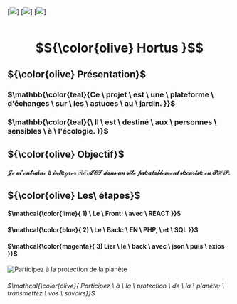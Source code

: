 [![](https://img.shields.io/badge/PHP-blue?style=for-the-badge)]
[![](https://img.shields.io/badge/CSS-blueviolet?style=for-the-badge)]
[![](https://img.shields.io/badge/REACT-yellow?style=for-the-badge)]
<br>
<br>

#  $${\color{olive} Hortus }$$

## ${\color{olive} Présentation}$

### $\mathbb{\color{teal}{Ce \ projet \ est \ une \ plateforme \ d'échanges \ sur \ les \ astuces \ au \ jardin. }}$
### $\mathbb{\color{teal}{\ Il \ est \ destiné \ aux \ personnes \ sensibles \ à \ l'écologie. }}$

## ${\color{olive} Objectif}$
#### $\mathcal{ Je \ m'entraîne \ à \ intégrer \ REACT \ dans \ un \ site \ préalablement \ sécurisé \ en \ PHP.}$

## ${\color{olive} Les\  étapes}$

#### $\mathcal{\color{lime}{ 1) \ Le \ Front: \ avec \ REACT }}$ <br>
#### $\mathcal{\color{blue}{ 2) \ Le \ Back: \  EN \ PHP,  \ et \ SQL }}$ <br>
#### $\mathcal{\color{magenta}{ 3) Lier \ le \ back \ avec \ json \ puis \ axios }}$ <br>


![Participez à la protection de la planète](/images/hortus-logo2.png) 
###### $\mathcal{\color{olive}{ Participez \ à \ la \ protection \ de \ la \ planète: \ transmettez \ vos \ savoirs}}$
